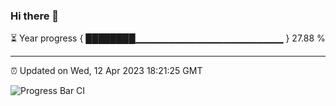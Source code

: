 ### Hi there 👋

⏳ Year progress { ████████▁▁▁▁▁▁▁▁▁▁▁▁▁▁▁▁▁▁▁▁▁▁ } 27.88 %

---

⏰ Updated on Wed, 12 Apr 2023 18:21:25 GMT

![Progress Bar CI](https://github.com/ZhaoGui/ZhaoGui/workflows/Progress%20Bar%20CI/badge.svg)
